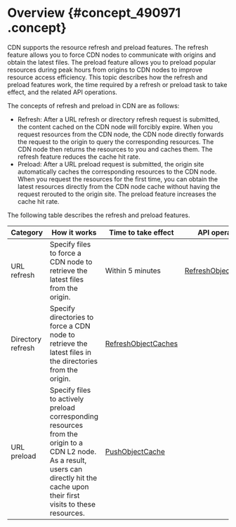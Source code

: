 # Overview {#concept_490971 .concept}

CDN supports the resource refresh and preload features. The refresh feature allows you to force CDN nodes to communicate with origins and obtain the latest files. The preload feature allows you to preload popular resources during peak hours from origins to CDN nodes to improve resource access efficiency. This topic describes how the refresh and preload features work, the time required by a refresh or preload task to take effect, and the related API operations.

The concepts of refresh and preload in CDN are as follows:

-   Refresh: After a URL refresh or directory refresh request is submitted, the content cached on the CDN node will forcibly expire. When you request resources from the CDN node, the CDN node directly forwards the request to the origin to query the corresponding resources. The CDN node then returns the resources to you and caches them. The refresh feature reduces the cache hit rate.
-   Preload: After a URL preload request is submitted, the origin site automatically caches the corresponding resources to the CDN node. When you request the resources for the first time, you can obtain the latest resources directly from the CDN node cache without having the request rerouted to the origin site. The preload feature increases the cache hit rate.

The following table describes the refresh and preload features.

|Category|How it works|Time to take effect|API operation|
|--------|------------|-------------------|-------------|
|URL refresh|Specify files to force a CDN node to retrieve the latest files from the origin.|Within 5 minutes|[RefreshObjectCaches](https://www.alibabacloud.com/help/doc-detail/91164.htm)|
|Directory refresh|Specify directories to force a CDN node to retrieve the latest files in the directories from the origin.|[RefreshObjectCaches](https://www.alibabacloud.com/help/doc-detail/91164.htm)|
|URL preload|Specify files to actively preload corresponding resources from the origin to a CDN L2 node. As a result, users can directly hit the cache upon their first visits to these resources.|[PushObjectCache](https://www.alibabacloud.com/help/doc-detail/91161.htm)|

